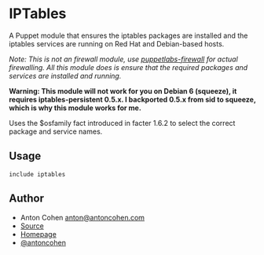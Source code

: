 # IPTables #

A Puppet module that ensures the iptables packages are installed and the
iptables services are running on Red Hat and Debian-based hosts.

*Note: This is not an firewall module, use 
[puppetlabs-firewall](https://github.com/puppetlabs/puppetlabs-firewall)
for actual firewalling. All this module does is ensure that the required
packages and services are installed and running.*

**Warning: This module will not work for you on Debian 6 (squeeze),
it requires iptables-persistent 0.5.x. I backported 0.5.x from sid to
squeeze, which is why this module works for me.**

Uses the $osfamily fact introduced in facter 1.6.2 to select the correct
package and service names.

## Usage ##

    include iptables

## Author ##

* Anton Cohen <anton@antoncohen.com>
* [Source](https://github.com/antoncohen/puppet-iptables)
* [Homepage](http://www.antoncohen.com/)
* [@antoncohen](http://twitter.com/antoncohen)
